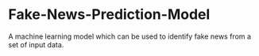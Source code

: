 # Fake-News-Prediction-Model
A machine learning model which can be used to identify fake news from a set of input data.
